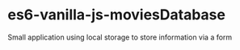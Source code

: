 # es6-vanilla-js-moviesDatabase
Small application using local storage to store information via a form
